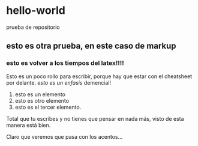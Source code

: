 # hello-world
prueba de repositorio
## esto es otra prueba, en este caso de markup
### esto es volver a los tiempos del latex!!!!

Esto es un poco rollo para escribir, porque hay que estar con el cheatsheet por delante.
*esto es un enfasis*
demencial!
1. esto es un elemento
2. esto es otro elemento
3. esto es el tercer elemento.

Total que tu escribes y no tienes que pensar en nada más, visto de esta manera está bien.

Claro que veremos que pasa con los acentos... 

